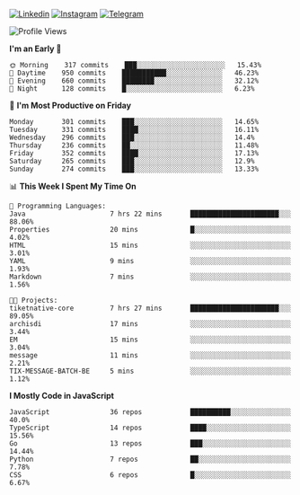 [![Linkedin](https://img.shields.io/badge/-Archie-blue?style=flat-square&labelColor=gray&logo=Linkedin&logoColor=white&link=https://www.linkedin.com/in/archisdi)](https://www.linkedin.com/in/archisdi)
[![Instagram](https://img.shields.io/badge/-@archisdi-orange?style=flat-square&labelColor=gray&logo=Instagram&logoColor=white&link=https://www.instagram.com/archisdi)](https://www.instagram.com/archisdi)
[![Telegram](https://img.shields.io/badge/-aai-informational?style=flat-square&labelColor=gray&logo=telegram&logoColor=white&link=https://t.me/archisdi)](https://t.me/archisdi)

<!--START_SECTION:waka-->
![Profile Views](http://img.shields.io/badge/Profile%20Views-71-blue)

**I'm an Early 🐤** 

```text
🌞 Morning    317 commits    ███░░░░░░░░░░░░░░░░░░░░░░   15.43% 
🌆 Daytime    950 commits    ███████████░░░░░░░░░░░░░░   46.23% 
🌃 Evening    660 commits    ████████░░░░░░░░░░░░░░░░░   32.12% 
🌙 Night      128 commits    █░░░░░░░░░░░░░░░░░░░░░░░░   6.23%

```
📅 **I'm Most Productive on Friday** 

```text
Monday       301 commits    ███░░░░░░░░░░░░░░░░░░░░░░   14.65% 
Tuesday      331 commits    ████░░░░░░░░░░░░░░░░░░░░░   16.11% 
Wednesday    296 commits    ███░░░░░░░░░░░░░░░░░░░░░░   14.4% 
Thursday     236 commits    ██░░░░░░░░░░░░░░░░░░░░░░░   11.48% 
Friday       352 commits    ████░░░░░░░░░░░░░░░░░░░░░   17.13% 
Saturday     265 commits    ███░░░░░░░░░░░░░░░░░░░░░░   12.9% 
Sunday       274 commits    ███░░░░░░░░░░░░░░░░░░░░░░   13.33%

```


📊 **This Week I Spent My Time On** 

```text
💬 Programming Languages: 
Java                     7 hrs 22 mins       ██████████████████████░░░   88.06% 
Properties               20 mins             █░░░░░░░░░░░░░░░░░░░░░░░░   4.02% 
HTML                     15 mins             ░░░░░░░░░░░░░░░░░░░░░░░░░   3.01% 
YAML                     9 mins              ░░░░░░░░░░░░░░░░░░░░░░░░░   1.93% 
Markdown                 7 mins              ░░░░░░░░░░░░░░░░░░░░░░░░░   1.56%

🐱‍💻 Projects: 
tiketnative-core         7 hrs 27 mins       ██████████████████████░░░   89.05% 
archisdi                 17 mins             ░░░░░░░░░░░░░░░░░░░░░░░░░   3.44% 
EM                       15 mins             ░░░░░░░░░░░░░░░░░░░░░░░░░   3.04% 
message                  11 mins             ░░░░░░░░░░░░░░░░░░░░░░░░░   2.21% 
TIX-MESSAGE-BATCH-BE     5 mins              ░░░░░░░░░░░░░░░░░░░░░░░░░   1.12%

```

**I Mostly Code in JavaScript** 

```text
JavaScript               36 repos            ██████████░░░░░░░░░░░░░░░   40.0% 
TypeScript               14 repos            ████░░░░░░░░░░░░░░░░░░░░░   15.56% 
Go                       13 repos            ███░░░░░░░░░░░░░░░░░░░░░░   14.44% 
Python                   7 repos             ██░░░░░░░░░░░░░░░░░░░░░░░   7.78% 
CSS                      6 repos             █░░░░░░░░░░░░░░░░░░░░░░░░   6.67%

```



<!--END_SECTION:waka-->